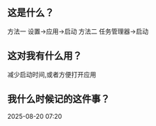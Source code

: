 ## 这是什么？

方法一  设置->应用->启动
方法二  任务管理器->启动
## 这对我有什么用？
减少启动时间,或者方便打开应用


## 我什么时候记的这件事？

2025-08-20 07:20


